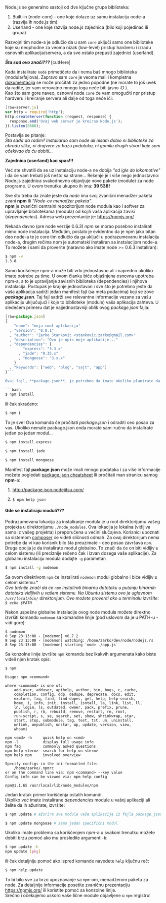 Node.js se generalno sastoji od dve ključne grupe biblioteka:

 1. Built-in (node-core) - one koje dolaze uz samu instalaciju node-a (razvija ih node.js tim)
 2. Userland - one koje razvija node.js zajednica (bilo koji pojedinac ili grupa)

Razvojni tim node-a je odlučio da u sam `core` uključi samo one biblioteke koje su neophodne za veoma nizak (low-level) pristup hardveru i izradu osnovnih aplikacija/servera, a da sve ostalo prepusti zajednici (userland).  

**_Šta sad ovo znači???_**
[cutHere]

Kada instalirate `node` primetićete da i nema baš mnogo biblioteka (modula/fajlova). Zapravo sam `core` je veoma mali i kompletna [dokumentacija](http://nodejs.org/api/) se može pročitati za jedno popodne (ne morate to još uvek da radite, jer vam verovatno mnogo toga neće biti jasno :D ).  
Kao što sam gore naveo, osnovni node `core` će vam omogućiti npr pristup hardveru i kreiranje servera ali dalje od toga neće ići:

```javascript
[raw=server.js]
var http = require('http');
http.createServer(function (request, response) {
  response.end('Ovaj web server je kreirao Node.js');
}).listen(8888);

```

Postavlja se pitanje:  
_Šta sada da radim? Instaliarao sam node ali nisam dobio ni biblioteke za obradu slike, ni drajvere za bazu podataka, ni gomilu drugih stvari koje sam očekivao da ću dobiti..._

**Zajednica (userland) kao spas!!!**

Već ste shvatili da se uz instalaciju node-a ne dobija _"od igle do lokomotive"_ i da će vam trebati još nešto sa strane...
Rešenje je i više nego jednostavno:  
Node.js zajednica svakodnevno objavljuje nove pakete (module) za node programe. U ovom trenutku ukupno ih ima: **39 538!**  

Sve što treba da znate jeste da _node_ ima svoj zvanični menadžer paketa zvani **npm** ili _"Node-ov menadžer paketa"_.  
**npm** je zvanični centralni repozitorijum node modula kao i softver za upravljanje bibilotekama (modula) od kojih vaša aplikacija zavisi (_dependencies_). Adresa web prezentacije je: https://npmjs.org/

Nekada davno (pre node verzije 0.6.3) _npm_ se morao posebno instalirati mimo node instalacija. Međutim, postalo je evidentno da je npm jako bitan deo node-a te je core tim odlučio da ga uključi u podrazumevanu instalaciju node-a, drugim rečima npm je automatski instaliran sa instalacijom node-a. To možete i sami da proverite (naravno ako imate node >= 0.6.3 instaliran):

```bash
$ npm -v
1.3.8
```

Samo korišćenje npm-a može biti vrlo jednostavno ali i napredno ukoliko imate potrebe za time. U ovom članku biće objašnjena osnovna upotreba npm-a, a to je upravljanje zavisnih bibiloteka (dependencies) i njihova instalacija. Postupak je krajnje jednostavan i sve što je potrebno jeste da vaša aplikacija sadrži jedan manifest fajl (sa meta podacima) koji se zove _**package.json**_. Taj fajl sadrži sve relevantne informacije vezane za vašu aplikaciju uključujući i koje to biblioteke (module) vaša aplikacija zahteva. U sledećem primeru dat je najjednostavniji oblik ovog _package.json_ fajla:

```javascript
[raw=package.json]
{
    "name": "moja-cool-aplikacija"
  , "version": "0.0.1"
  , "author": "Zarko Stankovic <stankovic.zarko@gmail.com>"
  , "description": "Ovo je opis moje aplikacije..."
  , "dependencies": {
        "express": "3.3.x"
      , "jade": "0.35.x"
      , "mongoose": "3.x.x"
    }
  , "keywords": ["web", "blog", "sajt", "app"]
}```

Ovaj fajl, **package.json**, je potrebno da imate ukoliko planirate da javno objavite vašu biblioteku (modul) ili je potrebno za neki deployment sistem koji će automatski instalirati vaše dependencies. Preporučljivo je da vaša aplikacija ima ovaj fajl iako nije neophodan za rad. Da biste instalirali sve module neophodne za rad vaše aplikacije dovoljno je samo da se pozicionirane na root (osnovni) direktorijum vaše aplikacije i izvršite jednu komandu u terminalu:

```bash
$ npm install
```

ili čak skraćeno:

```bash
$ npm i
```

To je sve! Ova komanda će pročitati _package.json_ i odraditi ceo posao za vas. Ukoliko nemate package.json onda morate sami ručno da instalirate jedan po jedan modul...

```bash
$ npm install express
```

```bash
$ npm install jade
```

```bash
$ npm install mongoose
```

Manifest fajl **package.json** može imati mnogo podataka i za više informacije možete pogledati [package.json cheatsheet](http://package.json.nodejitsu.com/) ili pročitati man stranicu samog **npm**-a:

1) http://package.json.nodejitsu.com/

2) `$ npm help json`

#### Gde se instaliraju moduli???

Podrazumevana lokacija za instaliranje modula je u root direktorijumu vašeg projekta u direktorijumu `./node_modules`. Ova lokacija je lokalna (vidljiva samo iz vašeg projekta) i preporučena u većini slučajeva. Korisnici upoznati sa sistemom [composer](http://getcomposer.org/) će videti sličnosti odmah. Za ovaj direktorijum nema potrebe da vi kao korisnik bilo šta preuzimate - ceo posao završava `npm`.  
Druga opcija je da instalirate modul globalno. To znači da će on biti vidljiv u celom sistemu (ili preciznije rečeno čak i izvan dosega vaše aplikacije). Za globalnu instalaciju modula dodajte `-g` parametar:

```bash
$ npm install -g nodemon
```

Sa ovom direktivom `npm` će instalirati `nodemon` modul globalno i biće vidljiv u celom sistemu.*  
_Ovo tačnije znači da će `npm` instalirati binarnu datoteku u putanju binarnih datoteka vidljivih u vašem sistemu. Na Ubuntu sistemu ovo je uglavnom `/usr/local/bin/` direktorijum. Ovo možete proveriti ako u terminalu izvršite: `$ echo $PATH`_

Nakon uspešne globalne instalacije ovog node modula možete direktno izvršiti komandu `nodemon` sa komandne linije (pod uslovom da je u PATH-u - vidi gore):

```
$ nodemon 
8 Sep 23:13:08 - [nodemon] v0.7.2
8 Sep 23:13:08 - [nodemon] watching: /home/zarko/dev/node/nodejs.rs
8 Sep 23:13:08 - [nodemon] starting `node ./app.js`
```

Sa konzolne linije izvršite `npm` komandu bez ikakvih argumenata kako biste videli njen kratak opis:

```nohighlight
$ npm

Usage: npm <command>

where <command> is one of:
    add-user, adduser, apihelp, author, bin, bugs, c, cache,
    completion, config, ddp, dedupe, deprecate, docs, edit,
    explore, faq, find, find-dupes, get, help, help-search,
    home, i, info, init, install, isntall, la, link, list, ll,
    ln, login, ls, outdated, owner, pack, prefix, prune,
    publish, r, rb, rebuild, remove, restart, rm, root,
    run-script, s, se, search, set, show, shrinkwrap, star,
    start, stop, submodule, tag, test, tst, un, uninstall,
    unlink, unpublish, unstar, up, update, version, view,
    whoami

npm <cmd> -h     quick help on <cmd>
npm -l           display full usage info
npm faq          commonly asked questions
npm help <term>  search for help on <term>
npm help npm     involved overview

Specify configs in the ini-formatted file:
    /home/zarko/.npmrc
or on the command line via: npm <command> --key value
Config info can be viewed via: npm help config

npm@1.1.65 /usr/local/lib/node_modules/npm
```

Jedan kratak primer korišćenja ostalih komandi.  
Ukoliko već imate instalirane _dependencies_ module u vašoj aplikaciji ali želite da ih ažurirate, izvršite:

```bash
$ npm update # ažurira sve module vaše aplikacije iz fajla package.json
```
```bash
$ npm update mongoose # samo jedan specifični modul
```

Ukoliko imate problema sa korišćenjem _npm_-a u svakom trenutku možete dobiti brzu pomoć ako mu prosledite argument `-h`:

```bash
$ npm update -h
npm update [pkg]
```

ili čak detaljniju pomoć ako ispred komande navedete `help` ključnu reč:

```bash
$ npm help update
```

To bi bilo sve za brzo upoznavanje sa `npm`-om, menadžerom paketa za node. Za detaljnije informacije posetite zvaničnu prezentaciju https://npmjs.org/ ili koristite pomoć sa konzolne linije.  
Srećno i očekujemo uskoro vaše lične module objavljene u `npm` registru!